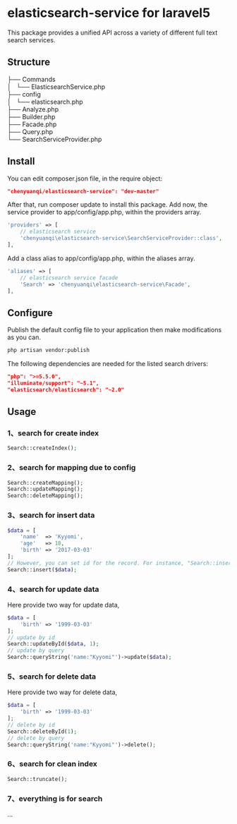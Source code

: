 # elasticsearch-service for laravel5
This package provides a unified API across a variety of different full text search services.

## Structure 
├── Commands  
│   └── ElasticsearchService.php  
├── config  
│   └── elasticsearch.php  
├── Analyze.php  
├── Builder.php  
├── Facade.php  
├── Query.php  
└── SearchServiceProvider.php  

## Install
 You can edit composer.json file, in the require object:
 ```json
"chenyuanqi/elasticsearch-service": "dev-master"
```
After that, run composer update to install this package.
Add now, the service provider to app/config/app.php, within the providers array.
```php
'providers' => [
	// elasticsearch service
	'chenyuanqi\elasticsearch-service\SearchServiceProvider::class',
],
```
Add a class alias to app/config/app.php, within the aliases array.
```php
'aliases' => [
	// elasticsearch service facade
	'Search' => 'chenyuanqi\elasticsearch-service\Facade',
],
```
## Configure
Publish the default config file to your application then make modifications as you can.
```bash
php artisan vendor:publish
```
The following dependencies are needed for the listed search drivers:
```json
"php": ">=5.5.0",
"illuminate/support": "~5.1",
"elasticsearch/elasticsearch": "~2.0"
```
## Usage
### 1、search for create index
```php
Search::createIndex();
```
### 2、search for mapping due to config
```php
Search::createMapping();
Search::updateMapping();
Search::deleteMapping();
```
### 3、search for insert data 
```php
$data = [
    'name'  => 'Kyyomi',
    'age'   => 18,
    'birth' => '2017-03-03'
];
// However, you can set id for the record. For instance, "Search::insert($data, 1);"
Search::insert($data);
```
### 4、search for update data  
Here provide two way for update data, 
```php
$data = [
    'birth' => '1999-03-03'
];
// update by id
Search::updateById($data, 1);
// update by query
Search::queryString('name:"Kyyomi"')->update($data);
```
### 5、search for delete data  
Here provide two way for delete data, 
```php
$data = [
    'birth' => '1999-03-03'
];
// delete by id
Search::deleteById(1);
// delete by query
Search::queryString('name:"Kyyomi"')->delete();
```
### 6、search for clean index
```php
Search::truncate();
```
### 7、everything is for search   
...
